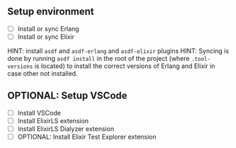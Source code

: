 ## Setup environment

- [ ] Install or sync Erlang
- [ ] Install or sync Elixir

HINT: install `asdf` and `asdf-erlang` and `asdf-elixir` plugins
HINT: Syncing is done by running `asdf install` in the root of the project (where `.tool-versions` is located) to install the correct versions of Erlang and Elixir in case other not installed.

## OPTIONAL: Setup VSCode

- [ ] Install VSCode
- [ ] Install ElixirLS extension
- [ ] Install ElixirLS Dialyzer extension
- [ ] OPTIONAL: Install Elixir Test Explorer extension
